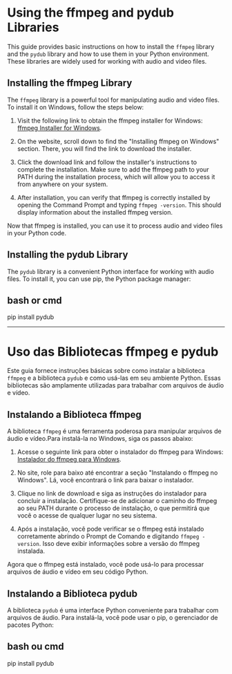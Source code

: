 # Using the ffmpeg and pydub Libraries

This guide provides basic instructions on how to install the `ffmpeg` library and the `pydub` library and how to use them in your Python environment. These libraries are widely used for working with audio and video files.

## Installing the ffmpeg Library

The `ffmpeg` library is a powerful tool for manipulating audio and video files. To install it on Windows, follow the steps below:

1. Visit the following link to obtain the ffmpeg installer for Windows: [ffmpeg Installer for Windows](https://phoenixnap.com/kb/ffmpeg-windows).

2. On the website, scroll down to find the "Installing ffmpeg on Windows" section. There, you will find the link to download the installer.

3. Click the download link and follow the installer's instructions to complete the installation. Make sure to add the ffmpeg path to your PATH during the installation process, which will allow you to access it from anywhere on your system.

4. After installation, you can verify that ffmpeg is correctly installed by opening the Command Prompt and typing `ffmpeg -version`. This should display information about the installed ffmpeg version.

Now that ffmpeg is installed, you can use it to process audio and video files in your Python code.

## Installing the pydub Library

The `pydub` library is a convenient Python interface for working with audio files. To install it, you can use pip, the Python package manager:

## bash or cmd
pip install pydub


------------------------------------------------------------------------

# Uso das Bibliotecas ffmpeg e pydub

Este guia fornece instruções básicas sobre como instalar a biblioteca `ffmpeg` e a biblioteca `pydub` e como usá-las em seu ambiente Python. Essas bibliotecas são amplamente utilizadas para trabalhar com arquivos de áudio e vídeo.

## Instalando a Biblioteca ffmpeg

A biblioteca `ffmpeg` é uma ferramenta poderosa para manipular arquivos de áudio e vídeo.Para instalá-la no Windows, siga os passos abaixo:

1. Acesse o seguinte link para obter o instalador do ffmpeg para Windows: [Instalador do ffmpeg para Windows](https://phoenixnap.com/kb/ffmpeg-windows).

2. No site, role para baixo até encontrar a seção "Instalando o ffmpeg no Windows". Lá, você encontrará o link para baixar o instalador.

3. Clique no link de download e siga as instruções do instalador para concluir a instalação. Certifique-se de adicionar o caminho do ffmpeg ao seu PATH durante o processo de instalação, o que permitirá que você o acesse de qualquer lugar no seu sistema.

4. Após a instalação, você pode verificar se o ffmpeg está instalado corretamente abrindo o Prompt de Comando e digitando `ffmpeg -version`. Isso deve exibir informações sobre a versão do ffmpeg instalada.

Agora que o ffmpeg está instalado, você pode usá-lo para processar arquivos de áudio e vídeo em seu código Python.

## Instalando a Biblioteca pydub

A biblioteca `pydub` é uma interface Python conveniente para trabalhar com arquivos de áudio. Para instalá-la, você pode usar o pip, o gerenciador de pacotes Python:

## bash ou cmd
pip install pydub